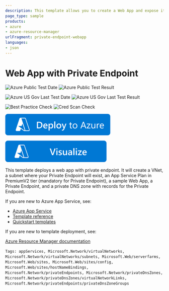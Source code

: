 ```yaml
---
description: This template allows you to create a Web App and expose it through Private Endpoint
page_type: sample
products:
- azure
- azure-resource-manager
urlFragment: private-endpoint-webapp
languages:
- json
---
```

# Web App with Private Endpoint

![Azure Public Test Date](https://azurequickstartsservice.blob.core.windows.net/badges/quickstarts/microsoft.web/private-endpoint-webapp/PublicLastTestDate.svg)
![Azure Public Test Result](https://azurequickstartsservice.blob.core.windows.net/badges/quickstarts/microsoft.web/private-endpoint-webapp/PublicDeployment.svg)

![Azure US Gov Last Test Date](https://azurequickstartsservice.blob.core.windows.net/badges/quickstarts/microsoft.web/private-endpoint-webapp/FairfaxLastTestDate.svg)
![Azure US Gov Last Test Result](https://azurequickstartsservice.blob.core.windows.net/badges/quickstarts/microsoft.web/private-endpoint-webapp/FairfaxDeployment.svg)

![Best Practice Check](https://azurequickstartsservice.blob.core.windows.net/badges/quickstarts/microsoft.web/private-endpoint-webapp/BestPracticeResult.svg)
![Cred Scan Check](https://azurequickstartsservice.blob.core.windows.net/badges/quickstarts/microsoft.web/private-endpoint-webapp/CredScanResult.svg)

[![Deploy To Azure](https://raw.githubusercontent.com/Azure/azure-quickstart-templates/master/1-CONTRIBUTION-GUIDE/images/deploytoazure.svg?sanitize=true)](https://portal.azure.com/#create/Microsoft.Template/uri/https%3A%2F%2Fraw.githubusercontent.com%2FAzure%2Fazure-quickstart-templates%2Fmaster%2Fquickstarts%2Fmicrosoft.web%2Fprivate-endpoint-webapp%2Fazuredeploy.json)

[![Visualize](https://raw.githubusercontent.com/Azure/azure-quickstart-templates/master/1-CONTRIBUTION-GUIDE/images/visualizebutton.svg?sanitize=true)](http://armviz.io/#/?load=https%3A%2F%2Fraw.githubusercontent.com%2FAzure%2Fazure-quickstart-templates%2Fmaster%2Fquickstarts%2Fmicrosoft.web%2Fprivate-endpoint-webapp%2Fazuredeploy.json)

This template deploys a web app with private endpoint.
It will create a VNet, a subnet where your Private Endpoint will exist, an App Service Plan in PremiumV2 tier (mandatory for Private Endpoint), a sample Web App, a Private Endpoint, and a private DNS zone with records for the Private Endpoint.

If you are new to Azure App Service, see:

- [Azure App Service](https://azure.microsoft.com/services/app-service/web/)
- [Template reference](https://docs.microsoft.com/azure/templates/microsoft.web/allversions)
- [Quickstart templates](https://azure.microsoft.com/resources/templates/?resourceType=Microsoft.Compute&pageNumber=1&sort=Popular&term=web+apps)

If you are new to template deployment, see:

[Azure Resource Manager documentation](https://docs.microsoft.com/azure/azure-resource-manager/)

`Tags: appServices, Microsoft.Network/virtualNetworks, Microsoft.Network/virtualNetworks/subnets, Microsoft.Web/serverfarms, Microsoft.Web/sites, Microsoft.Web/sites/config, Microsoft.Web/sites/hostNameBindings, Microsoft.Network/privateEndpoints, Microsoft.Network/privateDnsZones, Microsoft.Network/privateDnsZones/virtualNetworkLinks, Microsoft.Network/privateEndpoints/privateDnsZoneGroups`
